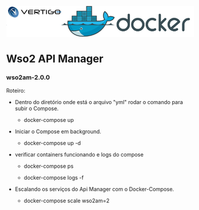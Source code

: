 ![Docker Logo](https://github.com/ctrucco/wso2am-2.0.0/blob/master/vertigo-docker.png)

# Wso2 API Manager

### wso2am-2.0.0

Roteiro:

* Dentro do diretório onde está o arquivo "yml" rodar o comando para subir o Compose.
  - docker-compose up

* Iniciar o Compose em background.
  - docker-compose up -d

* verificar containers funcionando e logs do compose
  - docker-compose ps

  - docker-compose logs -f

* Escalando os serviços do Api Manager com o Docker-Compose.
  - docker-compose scale wso2am=2
